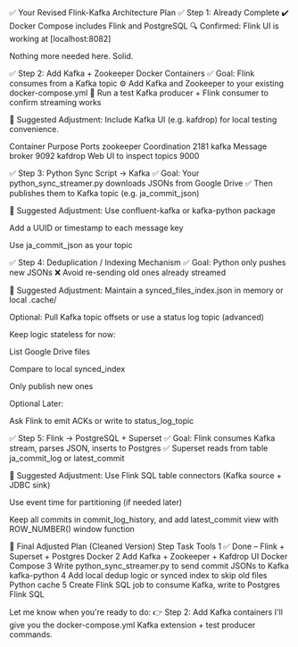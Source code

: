 ✅ Your Revised Flink-Kafka Architecture Plan
✅ Step 1: Already Complete
✔️ Docker Compose includes Flink and PostgreSQL
🔍 Confirmed: Flink UI is working at [localhost:8082]

Nothing more needed here. Solid.

✅ Step 2: Add Kafka + Zookeeper Docker Containers
✅ Goal: Flink consumes from a Kafka topic
⚙️ Add Kafka and Zookeeper to your existing docker-compose.yml
🔁 Run a test Kafka producer + Flink consumer to confirm streaming works

🔧 Suggested Adjustment:
Include Kafka UI (e.g. kafdrop) for local testing convenience.

Container	Purpose	Ports
zookeeper	Coordination	2181
kafka	Message broker	9092
kafdrop	Web UI to inspect topics	9000

✅ Step 3: Python Sync Script → Kafka
✅ Goal: Your python_sync_streamer.py downloads JSONs from Google Drive
✅ Then publishes them to Kafka topic (e.g. ja_commit_json)

🔧 Suggested Adjustment:
Use confluent-kafka or kafka-python package

Add a UUID or timestamp to each message key

Use ja_commit_json as your topic

✅ Step 4: Deduplication / Indexing Mechanism
✅ Goal: Python only pushes new JSONs
❌ Avoid re-sending old ones already streamed

🔧 Suggested Adjustment:
Maintain a synced_files_index.json in memory or local .cache/

Optional: Pull Kafka topic offsets or use a status log topic (advanced)

Keep logic stateless for now:

List Google Drive files

Compare to local synced_index

Only publish new ones

Optional Later:

Ask Flink to emit ACKs or write to status_log_topic

✅ Step 5: Flink → PostgreSQL + Superset
✅ Goal: Flink consumes Kafka stream, parses JSON, inserts to Postgres
✅ Superset reads from table ja_commit_log or latest_commit

🔧 Suggested Adjustment:
Use Flink SQL table connectors (Kafka source + JDBC sink)

Use event time for partitioning (if needed later)

Keep all commits in commit_log_history, and add latest_commit view with ROW_NUMBER() window function

📌 Final Adjusted Plan (Cleaned Version)
Step	Task	Tools
1	✅ Done – Flink + Superset + Postgres	Docker
2	Add Kafka + Zookeeper + Kafdrop UI	Docker Compose
3	Write python_sync_streamer.py to send commit JSONs to Kafka	kafka-python
4	Add local dedup logic or synced index to skip old files	Python cache
5	Create Flink SQL job to consume Kafka, write to Postgres	Flink SQL

Let me know when you're ready to do:
👉 Step 2: Add Kafka containers
I'll give you the docker-compose.yml Kafka extension + test producer commands.

